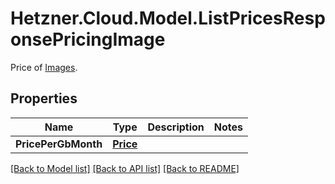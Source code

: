 # Hetzner.Cloud.Model.ListPricesResponsePricingImage
Price of [Images](#images).

## Properties

Name | Type | Description | Notes
------------ | ------------- | ------------- | -------------
**PricePerGbMonth** | [**Price**](Price.md) |  | 

[[Back to Model list]](../../README.md#documentation-for-models) [[Back to API list]](../../README.md#documentation-for-api-endpoints) [[Back to README]](../../README.md)

